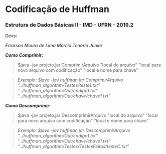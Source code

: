 # Codificação de Huffman

 ### Estrutura de Dados Básicas II - IMD - UFRN - 2019.2

 Devs:
 
 *Erickson Moura de Lima*
 *Márcio Tenório Júnior*
 
 ***Como Comprimir:***
 
 > $java -jav projeto.jar ComprimirArquivo "local do arquivo" "local para novo arquivo com codificação" "local e nome para chave"
  
 >*Exemplo: $java -jav huffman.jar ComprimirArquivo "../huffman_algorithm/Testes/teste1.txt" "../huffman_algorithm/Out/codigo1.txt" "../huffman_algorithm/Out/chave/chave1.txt"*

***Como Descomprimir:***
 
 > $java -jav projeto.jar DescomprimirArquivo "local do arquivo" "local para novo arquivo com codificação" "local e nome para chave"
  
 >*Exemplo: $java -jav huffman.jar DescomprimirArquivo "../huffman_algorithm/Out/codigo1.txt" "../huffman_algorithm/Out/chave/chave1.txt" "../huffman_algorithm/Testes/TestesFeitos/testeC.txt"* 

  




